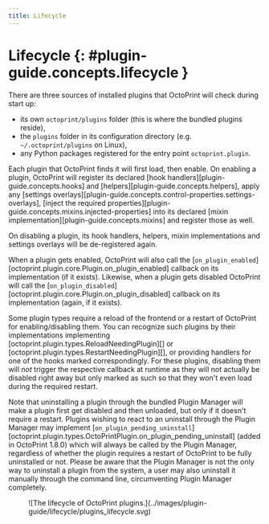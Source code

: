 ```yaml
---
title: Lifecycle
---
```


# Lifecycle {: #plugin-guide.concepts.lifecycle }

There are three sources of installed plugins that OctoPrint will check during start up:

- its own `octoprint/plugins` folder (this is where the bundled plugins reside),
- the `plugins` folder in its configuration directory (e.g. `~/.octoprint/plugins` on Linux),
- any Python packages registered for the entry point `octoprint.plugin`.

Each plugin that OctoPrint finds it will first load, then enable. On enabling a plugin, OctoPrint will
register its declared [hook handlers][plugin-guide.concepts.hooks] and [helpers][plugin-guide.concepts.helpers], apply
any [settings overlays][plugin-guide.concepts.control-properties.settings-overlays],
[inject the required properties][plugin-guide.concepts.mixins.injected-properties] into its declared
[mixin implementation][plugin-guide.concepts.mixins] and register those as well.

On disabling a plugin, its hook handlers, helpers, mixin implementations and settings 
overlays will be de-registered again.

When a plugin gets enabled, OctoPrint will also call the 
[`on_plugin_enabled`][octoprint.plugin.core.Plugin.on_plugin_enabled] callback on its 
implementation (if it exists). Likewise, when a plugin gets disabled OctoPrint will call 
the  [`on_plugin_disabled`][octoprint.plugin.core.Plugin.on_plugin_disabled] callback on
its implementation (again, if it exists).

Some plugin types require a reload of the frontend or a restart of OctoPrint for 
enabling/disabling them. You can recognize such plugins by their implementations 
implementing [octoprint.plugin.types.ReloadNeedingPlugin][] or
[octoprint.plugin.types.RestartNeedingPlugin][], or providing handlers for one of the 
hooks marked correspondingly. For these plugins, disabling them will *not* trigger the 
respective callback at runtime as they will not actually be disabled right away but only 
marked as such so that they won't even load during the required restart.

Note that uninstalling a plugin through the bundled Plugin Manager will make a plugin first get disabled and
then unloaded, but only if it doesn't require a restart. Plugins wishing to react to an uninstall through the
Plugin Manager may implement [`on_plugin_pending_uninstall`][octoprint.plugin.types.OctoPrintPlugin.on_plugin_pending_uninstall]
(added in OctoPrint 1.8.0) which will always be called by the Plugin Manager,
regardless of whether the plugin requires a restart of OctoPrint to be fully uninstalled or not. Please be aware
that the Plugin Manager is not the only way to uninstall a plugin from the system, a user may also uninstall it
manually through the command line, circumventing Plugin Manager completely.

<figure markdown>
![The lifecycle of OctoPrint plugins.](../images/plugin-guide/lifecycle/plugins_lifecycle.svg)
</figure>
